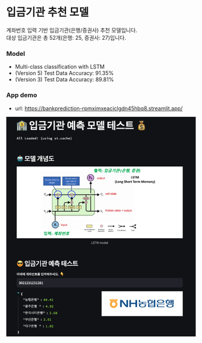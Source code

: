 # 입금기관 추천 모델

계좌번호 입력 기반 입금기관(은행/증권사) 추천 모델입니다.  
대상 입금기관은 총 52개(은행: 25, 증권사: 27)입니다.

### Model
- Multi-class classification with LSTM
- (Version 5) Test Data Accuracy: 91.35%
- (Version 3) Test Data Accuracy: 89.81%


### App demo
- url: https://bankprediction-rpmximxeacjclgdn45hbq8.streamlit.app/

![image](./data/app.png)

